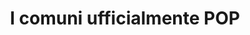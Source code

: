 ---
title: "I comuni ufficialmente POP"
menu:
    main:
        parent: "comuni-pa"
        identifier: "ufficiale"
        name: "Ufficiale"
        weight: -136
---